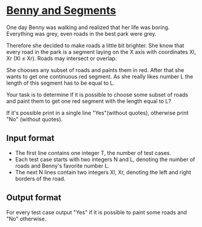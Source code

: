 # [Benny and Segments][link]

One day Benny was walking and realized that her life was boring. Everything was grey, even roads in the best park were grey.

Therefore she decided to make roads a little bit brighter. She know that every road in the park is a segment laying on the X axis with coordinates Xl, Xr (Xl ≤ Xr). Roads may intersect or overlap.

She chooses any subset of roads and paints them in red. After that she wants to get one continuous red segment. As she really likes number L the length of this segment has to be equal to L.

Your task is to determine if it is possible to choose some subset of roads and paint them to get one red segment with the length equal to L?

If it's possible print in a single line "Yes"(without quotes), otherwise print "No" (without quotes).

## Input format

- The first line contains one integer T, the number of test cases.
- Each test case starts with two integers N and L, denoting the number of roads and Benny's favorite number L.
- The next N lines contain two integers Xl, Xr, denoting the left and right borders of the road.

## Output format

For every test case output "Yes" if it is possible to paint some roads and "No" otherwise.

[link]: https://www.hackerearth.com/practice/algorithms/sorting/bubble-sort/practice-problems/algorithm/benny-and-segments-marcheasy/
